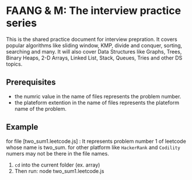 # FAANG & M: The interview practice series

This is the shared practice document for interview prepration. It covers popular algorithms like sliding window, KMP, divide and conquer, sorting, searching and many. It will also cover Data Structures like Graphs, Trees, Binary Heaps, 2-D Arrays, Linked List, Stack, Queues, Tries and other DS topics. 

## Prerequisites
* the numric value in the name of files represents the problem number.
* the plateform extention in the name of files represents the plateform name of the problem.

## Example
for file [two_sum1.leetcode.js] : It represents problem number 1 of leetcode whose name is two_sum.
for other platform like `HackerRank` and `Codility` numers may not be there in the file names.

1) `cd` into the current folder (ex. array)
2) Then run: node two_sum1.leetcode.js
